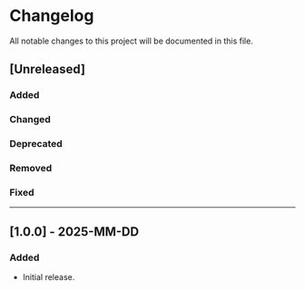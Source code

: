 # Changelog

All notable changes to this project will be documented in this file.

## [Unreleased]
### Added

### Changed

### Deprecated

### Removed

### Fixed

---

## [1.0.0] - 2025-MM-DD
### Added
- Initial release.
